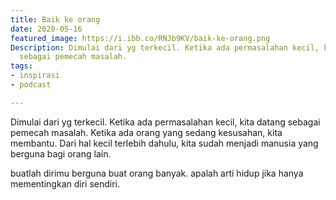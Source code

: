 ```yaml
---
title: Baik ke orang
date: 2020-05-16
featured_image: https://i.ibb.co/RNJb9KV/baik-ke-orang.png
Description: Dimulai dari yg terkecil. Ketika ada permasalahan kecil, kita datang
  sebagai pemecah masalah.
tags:
- inspirasi
- podcast

---
```

Dimulai dari yg terkecil. Ketika ada permasalahan kecil, kita datang sebagai pemecah masalah. Ketika ada orang yang sedang kesusahan, kita membantu. Dari hal kecil terlebih dahulu, kita sudah menjadi manusia yang berguna bagi orang lain.

buatlah dirimu berguna buat orang banyak. apalah arti hidup jika hanya mementingkan diri sendiri.